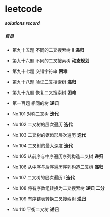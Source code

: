 # leetcode
##### solutions record
##### 目录
- 第九十五题 不同的二叉搜索树 II **递归**

- 第九十六题 不同的二叉搜索树 **动态规划**

- 第九十七题 交错字符串 **困难**

- 第九十八题 验证二叉搜索树 **递归**

- 第九十九题 恢复二叉搜索树 **困难**

- 第一百题 相同的树 **递归**

- No.101 对称二叉树 **迭代**

- No.102 二叉树的层次遍历 **迭代**

- No.103 二叉树的锯齿形层次遍历 **迭代**

- No.104 二叉树的最大深度 **迭代**

- No.105 从前序与中序遍历序列构造二叉树 **递归**

- No.106 从中序与后序遍历序列构造二叉树 **递归**

- No.107 二叉树的层次遍历Ⅱ **迭代**

- No.108 将有序数组转换为二叉搜索树 **递归** **二分**  

- No.109 有序链表转换二叉搜索树 **递归**

- No.110 平衡二叉树 **递归**
